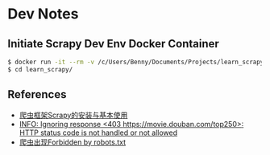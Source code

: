 # Dev Notes

## Initiate Scrapy Dev Env Docker Container

```bash
$ docker run -it --rm -v /c/Users/Benny/Documents/Projects/learn_scrapy:/learn_scrapy scrapy-dev-env /bin/bash
$ cd learn_scrapy/
```

## References

- [爬虫框架Scrapy的安装与基本使用](https://www.jianshu.com/p/6bc5a4641629)
- [INFO: Ignoring response <403 https://movie.douban.com/top250>: HTTP status code is not handled or not allowed](https://www.cnblogs.com/QW-lzm/p/9461375.html)
- [爬虫出现Forbidden by robots.txt](https://blog.csdn.net/zzk1995/article/details/51628205)